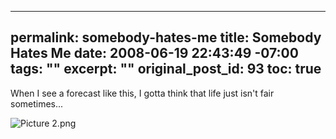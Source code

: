 ----- 
permalink: somebody-hates-me
title: Somebody Hates Me
date: 2008-06-19 22:43:49 -07:00
tags: ""
excerpt: ""
original_post_id: 93
toc: true
-----
When I see a forecast like this, I gotta think that life just isn't fair sometimes...

![Picture 2.png](http://livollmers.net/wp-content/uploads/2008/06/picture-2.jpg)

